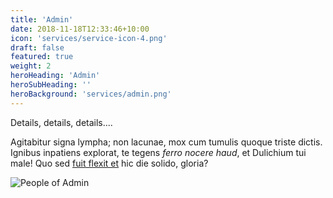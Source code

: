 ```yaml
---
title: 'Admin'
date: 2018-11-18T12:33:46+10:00
icon: 'services/service-icon-4.png'
draft: false
featured: true
weight: 2
heroHeading: 'Admin'
heroSubHeading: ''
heroBackground: 'services/admin.png'
---
```


Details, details, details....

Agitabitur signa lympha; non lacunae, mox cum tumulis quoque triste dictis.
Ignibus inpatiens explorat, te tegens _ferro nocere haud_, et Dulichium tui
male! Quo sed [fuit flexit et](#vexant-achivi) hic die solido, gloria?

![People of Admin](/hugo-hero-theme/services/admin-people.png)
